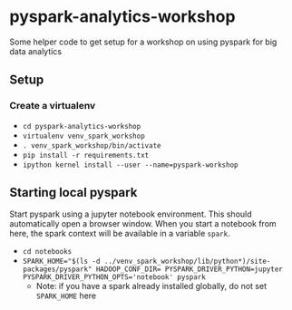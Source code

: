 # pyspark-analytics-workshop

Some helper code to get setup for a workshop on using
 pyspark for big data analytics

## Setup
### Create a virtualenv
- `cd pyspark-analytics-workshop`
- `virtualenv venv_spark_workshop`
- `. venv_spark_workshop/bin/activate`
- `pip install -r requirements.txt`
- `ipython kernel install --user --name=pyspark-workshop`

## Starting local pyspark
Start pyspark using a jupyter notebook environment. This should automatically open a browser window.
When you start a notebook from here, the spark context will be available in a variable `spark`.

- `cd notebooks`
- `SPARK_HOME="$(ls -d ../venv_spark_workshop/lib/python*)/site-packages/pyspark" HADOOP_CONF_DIR= PYSPARK_DRIVER_PYTHON=jupyter PYSPARK_DRIVER_PYTHON_OPTS='notebook' pyspark`
  - Note: if you have a spark already installed globally, do not set `SPARK_HOME` here